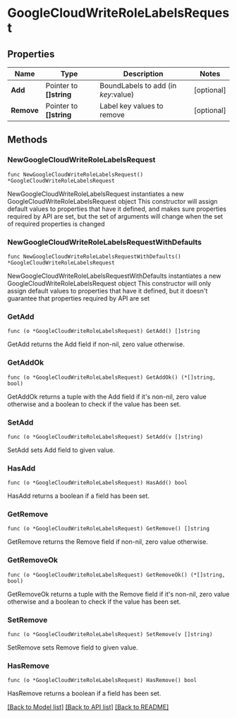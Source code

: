 # GoogleCloudWriteRoleLabelsRequest

## Properties

Name | Type | Description | Notes
------------ | ------------- | ------------- | -------------
**Add** | Pointer to **[]string** | BoundLabels to add (in $key:$value) | [optional] 
**Remove** | Pointer to **[]string** | Label key values to remove | [optional] 

## Methods

### NewGoogleCloudWriteRoleLabelsRequest

`func NewGoogleCloudWriteRoleLabelsRequest() *GoogleCloudWriteRoleLabelsRequest`

NewGoogleCloudWriteRoleLabelsRequest instantiates a new GoogleCloudWriteRoleLabelsRequest object
This constructor will assign default values to properties that have it defined,
and makes sure properties required by API are set, but the set of arguments
will change when the set of required properties is changed

### NewGoogleCloudWriteRoleLabelsRequestWithDefaults

`func NewGoogleCloudWriteRoleLabelsRequestWithDefaults() *GoogleCloudWriteRoleLabelsRequest`

NewGoogleCloudWriteRoleLabelsRequestWithDefaults instantiates a new GoogleCloudWriteRoleLabelsRequest object
This constructor will only assign default values to properties that have it defined,
but it doesn't guarantee that properties required by API are set

### GetAdd

`func (o *GoogleCloudWriteRoleLabelsRequest) GetAdd() []string`

GetAdd returns the Add field if non-nil, zero value otherwise.

### GetAddOk

`func (o *GoogleCloudWriteRoleLabelsRequest) GetAddOk() (*[]string, bool)`

GetAddOk returns a tuple with the Add field if it's non-nil, zero value otherwise
and a boolean to check if the value has been set.

### SetAdd

`func (o *GoogleCloudWriteRoleLabelsRequest) SetAdd(v []string)`

SetAdd sets Add field to given value.

### HasAdd

`func (o *GoogleCloudWriteRoleLabelsRequest) HasAdd() bool`

HasAdd returns a boolean if a field has been set.

### GetRemove

`func (o *GoogleCloudWriteRoleLabelsRequest) GetRemove() []string`

GetRemove returns the Remove field if non-nil, zero value otherwise.

### GetRemoveOk

`func (o *GoogleCloudWriteRoleLabelsRequest) GetRemoveOk() (*[]string, bool)`

GetRemoveOk returns a tuple with the Remove field if it's non-nil, zero value otherwise
and a boolean to check if the value has been set.

### SetRemove

`func (o *GoogleCloudWriteRoleLabelsRequest) SetRemove(v []string)`

SetRemove sets Remove field to given value.

### HasRemove

`func (o *GoogleCloudWriteRoleLabelsRequest) HasRemove() bool`

HasRemove returns a boolean if a field has been set.


[[Back to Model list]](../README.md#documentation-for-models) [[Back to API list]](../README.md#documentation-for-api-endpoints) [[Back to README]](../README.md)



